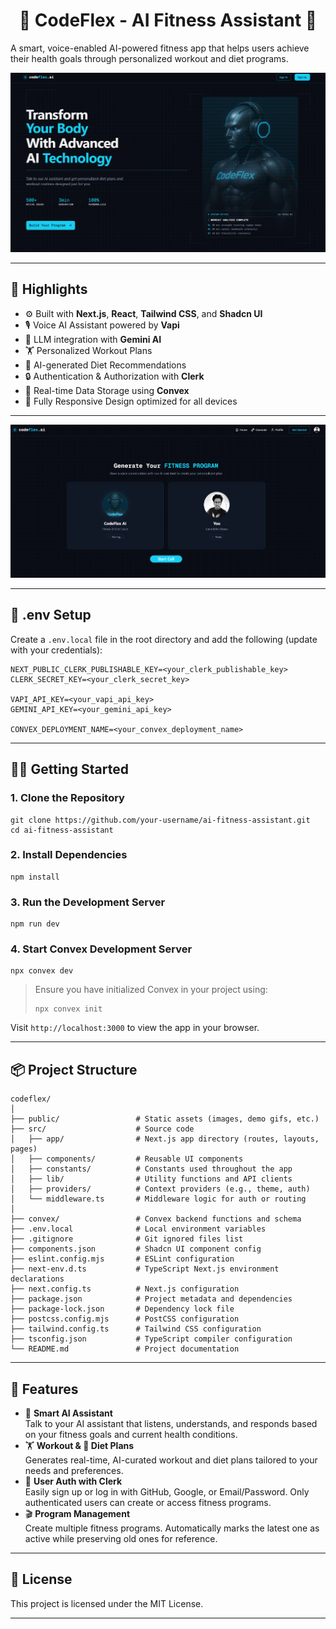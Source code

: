 
<h1 align="center">💪 CodeFlex - AI Fitness Assistant 🤖</h1>

A smart, voice-enabled AI-powered fitness app that helps users achieve their health goals through personalized workout and diet programs.

![Demo Screenshot](public/screenshot.png)

---

## 🚀 Highlights

- ⚙️ Built with **Next.js**, **React**, **Tailwind CSS**, and **Shadcn UI**
- 🎙️ Voice AI Assistant powered by **Vapi**
- 🧠 LLM integration with **Gemini AI**
- 🏋️ Personalized Workout Plans
- 🥗 AI-generated Diet Recommendations
- 🔒 Authentication & Authorization with **Clerk**
- 💾 Real-time Data Storage using **Convex**
- 📱 Fully Responsive Design optimized for all devices

---

![Demo Screenshot](public/screenshot1.png)

---

## 🔐 .env Setup

Create a `.env.local` file in the root directory and add the following (update with your credentials):

```
NEXT_PUBLIC_CLERK_PUBLISHABLE_KEY=<your_clerk_publishable_key>
CLERK_SECRET_KEY=<your_clerk_secret_key>

VAPI_API_KEY=<your_vapi_api_key>
GEMINI_API_KEY=<your_gemini_api_key>

CONVEX_DEPLOYMENT_NAME=<your_convex_deployment_name>
```

---

## 🧑‍💻 Getting Started

### 1. Clone the Repository

```
git clone https://github.com/your-username/ai-fitness-assistant.git
cd ai-fitness-assistant
```

### 2. Install Dependencies

```
npm install
```

### 3. Run the Development Server

```
npm run dev
```

### 4. Start Convex Development Server

```
npx convex dev
```

> Ensure you have initialized Convex in your project using:
> ```
> npx convex init
> ```

Visit `http://localhost:3000` to view the app in your browser.

---

## 📦 Project Structure

```
codeflex/
│
├── public/                 # Static assets (images, demo gifs, etc.)
├── src/                    # Source code
│   ├── app/                # Next.js app directory (routes, layouts, pages)
│   ├── components/         # Reusable UI components
│   ├── constants/          # Constants used throughout the app
│   ├── lib/                # Utility functions and API clients
│   ├── providers/          # Context providers (e.g., theme, auth)
│   └── middleware.ts       # Middleware logic for auth or routing
│
├── convex/                 # Convex backend functions and schema
├── .env.local              # Local environment variables
├── .gitignore              # Git ignored files list
├── components.json         # Shadcn UI component config
├── eslint.config.mjs       # ESLint configuration
├── next-env.d.ts           # TypeScript Next.js environment declarations
├── next.config.ts          # Next.js configuration
├── package.json            # Project metadata and dependencies
├── package-lock.json       # Dependency lock file
├── postcss.config.mjs      # PostCSS configuration
├── tailwind.config.ts      # Tailwind CSS configuration
├── tsconfig.json           # TypeScript compiler configuration
└── README.md               # Project documentation

```

---

## 📄 Features

- 🧠 **Smart AI Assistant**  
  Talk to your AI assistant that listens, understands, and responds based on your fitness goals and current health conditions.
- 🏋️ **Workout & 🥗 Diet Plans**  
  Generates real-time, AI-curated workout and diet plans tailored to your needs and preferences.
- 🔐 **User Auth with Clerk**  
  Easily sign up or log in with GitHub, Google, or Email/Password. Only authenticated users can create or access fitness programs.
- 🎬 **Program Management**  
  Create multiple fitness programs. Automatically marks the latest one as active while preserving old ones for reference.


---


## 📄 License

This project is licensed under the MIT License.

---

